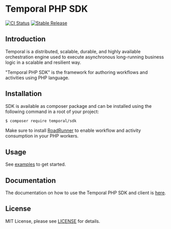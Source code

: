 # Temporal PHP SDK

[![CI Status](https://github.com/temporalio/php-sdk/workflows/Unit/badge.svg)](https://github.com/temporalio/php-sdk/actions)
[![Stable Release](https://poser.pugx.org/temporal/sdk/version)](https://packagist.org/packages/temporal/sdk)

## Introduction

Temporal is a distributed, scalable, durable, and highly available orchestration
engine used to execute asynchronous long-running business logic in a scalable
and resilient way.

"Temporal PHP SDK" is the framework for authoring workflows and activities using
PHP language.

## Installation

SDK is available as composer package and can be installed using the 
following command in a root of your project:

```bash
$ composer require temporal/sdk
```

Make sure to install [RoadRunner](https://github.com/spiral/roadrunner) to enable workflow and activity consumption in your PHP workers.

## Usage

See [examples](https://github.com/temporalio/samples-php) to get started.

## Documentation
The documentation on how to use the Temporal PHP SDK and client is [here](https://docs.temporal.io/docs/php-sdk-overview).

## License
MIT License, please see [LICENSE](LICENSE.md) for details.
